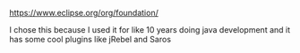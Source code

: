 https://www.eclipse.org/org/foundation/

I chose this because I used it for like 10 years doing java development and it has some cool plugins like jRebel and Saros
